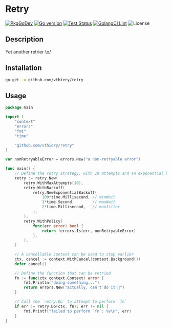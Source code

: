 # Retry

[![PkgGoDev](https://pkg.go.dev/badge/vthiery/retry)](https://pkg.go.dev/github.com/vthiery/retry)
[![Go version](https://img.shields.io/github/go-mod/go-version/vthiery/retry.svg)](https://github.com/vthiery/retry)
[![Test Status](https://img.shields.io/github/workflow/status/vthiery/retry/Test?label=Tests)](https://github.com/vthiery/retry/workflows/Test/badge.svg)
[![GolangCI Lint](https://img.shields.io/github/workflow/status/vthiery/retry/Golangci-Lint?label=Lint)](https://github.com/vthiery/retry/workflows/Golangci-Lint/badge.svg)
![License](https://img.shields.io/github/license/vthiery/retry)

## Description

Yet another retrier \o/

## Installation

```sh
go get -u github.com/vthiery/retry
```

## Usage

```go
package main

import (
	"context"
	"errors"
	"fmt"
	"time"

	"github.com/vthiery/retry"
)

var nonRetryableError = errors.New("a non-retryable error")

func main() {
	// Define the retry strategy, with 10 attempts and an exponential backoff
	retry := retry.New(
		retry.WithMaxAttempts(10),
		retry.WithBackoff(
			retry.NewExponentialBackoff(
				100*time.Millisecond, // minWait
				1*time.Second,        // maxWait
				2*time.Millisecond,   // maxJitter
			),
		),
		retry.WithPolicy(
			func(err error) bool {
				return !errors.Is(err, nonRetryableError)
			},
		),
	)

	// A cancellable context can be used to stop earlier
	ctx, cancel := context.WithCancel(context.Background())
	defer cancel()

	// Define the function that can be retried
	fn := func(ctx context.Context) error {
		fmt.Println("doing something...")
		return errors.New("actually, can't do it 🤦")
	}

	// Call the `retry.Do` to attempt to perform `fn`
	if err := retry.Do(ctx, fn); err != nil {
		fmt.Printf("failed to perform `fn`: %v\n", err)
	}
}
```
